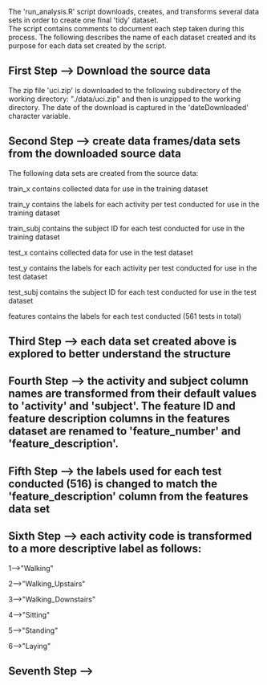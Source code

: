 The 'run_analysis.R' script downloads, creates, and transforms several data sets in order to create one final 'tidy' dataset.  
The script contains comments to document each step taken during this process.  The following describes the name of each 
dataset created and its purpose for each data set created by the script.

##  First Step --> Download the source data
The zip file 'uci.zip' is downloaded to the following subdirectory of the working directory:  "./data/uci.zip" and then
is unzipped to the working directory.  The date of the download is captured in the 'dateDownloaded' character variable.

##  Second Step -->  create data frames/data sets from the downloaded source data
The following data sets are created from the source data:

train_x         contains collected data for use in the training dataset

train_y         contains the labels for each activity per test conducted for use in the training dataset 

train_subj      contains the subject ID for each test conducted for use in the training dataset

test_x          contains collected data for use in the test dataset

test_y          contains the labels for each activity per test conducted for use in the test dataset 

test_subj       contains the subject ID for each test conducted for use in the test dataset

features        contains the labels for each test conducted (561 tests in total)


##  Third Step -->  each data set created above is explored to better understand the structure

##  Fourth Step -->  the activity and subject column names are transformed from their default values to 'activity' and 'subject'.  The feature ID and feature description columns in the features dataset are renamed to 'feature_number' and 'feature_description'.

##  Fifth Step -->  the labels used for each test conducted (516) is changed to match the 'feature_description' column from the features data set

## Sixth Step  -->  each activity code is transformed to a more descriptive label as follows:
  
  1-->"Walking"
  
  2-->"Walking_Upstairs"
  
  3-->"Walking_Downstairs"
  
  4-->"Sitting"
  
  5-->"Standing"
  
  6-->"Laying"
  
## Seventh Step  -->  



